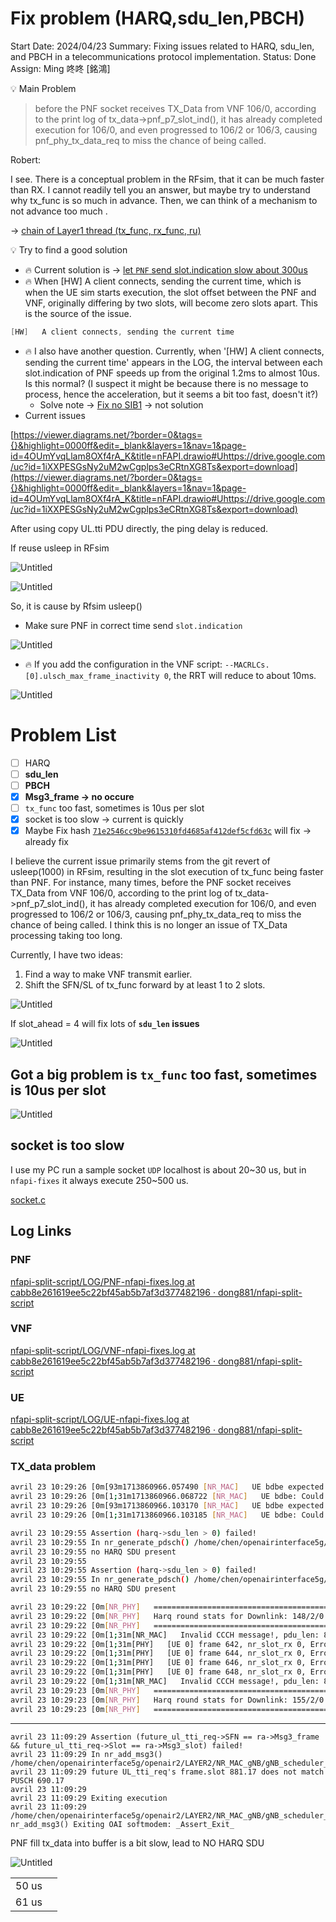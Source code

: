 # Fix problem (HARQ,sdu_len,PBCH)

Start Date: 2024/04/23
Summary: Fixing issues related to HARQ, sdu_len, and PBCH in a telecommunications protocol implementation.
Status: Done
Assign: Ming 咚咚 [銘鴻]

<aside>
💡 Main Problem

</aside>

> before the PNF socket receives TX_Data from VNF 106/0, according to the print log of tx_data->pnf_p7_slot_ind(), it has already completed execution for 106/0, and even progressed to 106/2 or 106/3, causing pnf_phy_tx_data_req to miss the chance of being called.
> 

Robert:

I see. There is a conceptual problem in the RFsim, that it can be much faster than RX. I cannot readily tell you an answer, but maybe try to understand why tx_func is so much in advance. Then, we can think of a mechanism to not advance too much .

→ [chain of Layer1 thread (tx_func, rx_func, ru)](https://www.notion.so/chain-of-Layer1-thread-tx_func-rx_func-ru-121100983143810298dbff12aa6a6515?pvs=21) 

<aside>
💡 Try to find a good solution

</aside>

- 🔥 Current solution is → [let `PNF` send slot.indication slow about 300us](let%20PNF%20send%20slot%20indication%20slow%20about%20300us%20121100983143814e93f4ed641a2ed780.md)
- 🔥 When [HW] A client connects, sending the current time, which is when the UE sim starts execution, the slot offset between the PNF and VNF, originally differing by two slots, will become zero slots apart. This is the source of the issue.

```c
[HW]   A client connects, sending the current time
```

- 🔥 I also have another question. Currently, when '[HW] A client connects, sending the current time' appears in the LOG, the interval between each slot.indication of PNF speeds up from the original 1.2ms to almost 10us. Is this normal? (I suspect it might be because there is no message to process, hence the acceleration, but it seems a bit too fast, doesn't it?)
    - Solve note → [Fix no SIB1](Fix%20no%20SIB1%20121100983143814db9cbf280e3ce6c23.md) → not solution
- Current issues

[https://viewer.diagrams.net/?border=0&tags={}&highlight=0000ff&edit=_blank&layers=1&nav=1&page-id=4OUmYvqLlam8OXf4rA_K&title=nFAPI.drawio#Uhttps://drive.google.com/uc?id=1iXXPESGsNy2uM2wCgplps3eCRtnXG8Ts&export=download](https://viewer.diagrams.net/?border=0&tags={}&highlight=0000ff&edit=_blank&layers=1&nav=1&page-id=4OUmYvqLlam8OXf4rA_K&title=nFAPI.drawio#Uhttps://drive.google.com/uc?id=1iXXPESGsNy2uM2wCgplps3eCRtnXG8Ts&export=download)

After using copy UL.tti PDU directly, the ping delay is reduced.

If reuse usleep in RFsim

![Untitled](b307bcf2-5112-449a-a862-a20b265cb549.png)

![Untitled](Untitled%2017.png)

So, it is cause by Rfsim usleep()

- Make sure PNF in correct time send `slot.indication`

![Untitled](Untitled%2018.png)

- 🔥 If you add the configuration in the VNF script: `--MACRLCs.[0].ulsch_max_frame_inactivity 0`, the RRT will reduce to about 10ms.

![Untitled](Untitled%2019.png)

# Problem List

- [ ]  HARQ
- [ ]  **sdu_len**
- [ ]  **PBCH**
- [x]  **Msg3_frame → no occure**
- [ ]  `tx_func` too fast, sometimes is 10us per slot
- [x]  socket is too slow → current is quickly
- [x]  Maybe Fix hash [`71e2546cc9be9615310fd4685af412def5cfd63c`](https://gitlab.eurecom.fr/oai/openairinterface5g/-/commit/71e2546cc9be9615310fd4685af412def5cfd63c) will fix → already fix

I believe the current issue primarily stems from the git revert of usleep(1000) in RFsim, resulting in the slot execution of tx_func being faster than PNF. For instance, many times, before the PNF socket receives TX_Data from VNF 106/0, according to the print log of tx_data->pnf_p7_slot_ind(), it has already completed execution for 106/0, and even progressed to 106/2 or 106/3, causing pnf_phy_tx_data_req to miss the chance of being called. I think this is no longer an issue of TX_Data processing taking too long.

Currently, I have two ideas:

1. Find a way to make VNF transmit earlier.
2. Shift the SFN/SL of tx_func forward by at least 1 to 2 slots.

![Untitled](Untitled%2020.png)

If slot_ahead = 4 will fix lots of **`sdu_len` issues**

![Untitled](Untitled%2021.png)

## Got a big problem is `tx_func` too fast, sometimes is 10us per slot

![Untitled](Untitled%2022.png)

## socket is too slow

I use my PC run a sample socket `UDP` localhost is about 20~30 us, but in `nfapi-fixes` it always execute 250~500 us.

[socket.c](socket.c)

## Log Links

### PNF

[nfapi-split-script/LOG/PNF-nfapi-fixes.log at cabb8e261619ee5c22bf45ab5b7af3d377482196 · dong881/nfapi-split-script](https://github.com/dong881/nfapi-split-script/blob/cabb8e261619ee5c22bf45ab5b7af3d377482196/LOG/PNF-nfapi-fixes.log)

### VNF

[nfapi-split-script/LOG/VNF-nfapi-fixes.log at cabb8e261619ee5c22bf45ab5b7af3d377482196 · dong881/nfapi-split-script](https://github.com/dong881/nfapi-split-script/blob/cabb8e261619ee5c22bf45ab5b7af3d377482196/LOG/VNF-nfapi-fixes.log)

### UE

[nfapi-split-script/LOG/UE-nfapi-fixes.log at cabb8e261619ee5c22bf45ab5b7af3d377482196 · dong881/nfapi-split-script](https://github.com/dong881/nfapi-split-script/blob/cabb8e261619ee5c22bf45ab5b7af3d377482196/LOG/UE-nfapi-fixes.log)

### TX_data problem

```bash
avril 23 10:29:26 [0m[93m1713860966.057490 [NR_MAC]   UE bdbe expected HARQ pid 10 feedback at  447. 7, but is at  457. 7 instead (HARQ feedback is in the past)
avril 23 10:29:26 [0m[1;31m1713860966.068722 [NR_MAC]   UE bdbe: Could not find a HARQ process at  459.18!
avril 23 10:29:26 [0m[93m1713860966.103170 [NR_MAC]   UE bdbe expected HARQ pid 14 feedback at  467.17, but is at  467. 9 instead (HARQ feedback is in the future)
avril 23 10:29:26 [0m[1;31m1713860966.103185 [NR_MAC]   UE bdbe: Could not find a HARQ process at  467. 9!
```

```bash
avril 23 10:29:55 Assertion (harq->sdu_len > 0) failed!
avril 23 10:29:55 In nr_generate_pdsch() /home/chen/openairinterface5g/openair1/PHY/NR_TRANSPORT/nr_dlsch.c:115
avril 23 10:29:55 no HARQ SDU present
avril 23 10:29:55 
avril 23 10:29:55 Assertion (harq->sdu_len > 0) failed!
avril 23 10:29:55 In nr_generate_pdsch() /home/chen/openairinterface5g/openair1/PHY/NR_TRANSPORT/nr_dlsch.c:115
avril 23 10:29:55 no HARQ SDU present
```

```bash
avril 23 10:29:22 [0m[NR_PHY]   ============================================
avril 23 10:29:22 [0m[NR_PHY]   Harq round stats for Downlink: 148/2/0
avril 23 10:29:22 [0m[NR_PHY]   ============================================
avril 23 10:29:22 [0m[1;31m[NR_MAC]   Invalid CCCH message!, pdu_len: 80
avril 23 10:29:22 [0m[1;31m[PHY]   [UE 0] frame 642, nr_slot_rx 0, Error decoding PBCH!
avril 23 10:29:22 [0m[1;31m[PHY]   [UE 0] frame 644, nr_slot_rx 0, Error decoding PBCH!
avril 23 10:29:22 [0m[1;31m[PHY]   [UE 0] frame 646, nr_slot_rx 0, Error decoding PBCH!
avril 23 10:29:22 [0m[1;31m[PHY]   [UE 0] frame 648, nr_slot_rx 0, Error decoding PBCH!
avril 23 10:29:22 [0m[1;31m[NR_MAC]   Invalid CCCH message!, pdu_len: 80
avril 23 10:29:23 [0m[NR_PHY]   ============================================
avril 23 10:29:23 [0m[NR_PHY]   Harq round stats for Downlink: 155/2/0
avril 23 10:29:23 [0m[NR_PHY]   ============================================
```

---

```
avril 23 11:09:29 Assertion (future_ul_tti_req->SFN == ra->Msg3_frame && future_ul_tti_req->Slot == ra->Msg3_slot) failed!
avril 23 11:09:29 In nr_add_msg3() /home/chen/openairinterface5g/openair2/LAYER2/NR_MAC_gNB/gNB_scheduler_RA.c:1142
avril 23 11:09:29 future UL_tti_req's frame.slot 881.17 does not match PUSCH 690.17
avril 23 11:09:29 
avril 23 11:09:29 Exiting execution
avril 23 11:09:29 /home/chen/openairinterface5g/openair2/LAYER2/NR_MAC_gNB/gNB_scheduler_RA.c:1142 nr_add_msg3() Exiting OAI softmodem: _Assert_Exit_
```

PNF fill tx_data into buffer is a bit slow, lead to NO HARQ SDU

![Untitled](Untitled%2023.png)

|  |  |
| --- | --- |
| 50 us |  |
| 61 us |  |